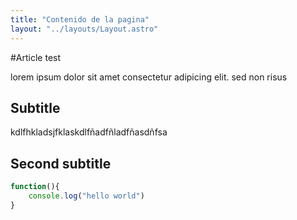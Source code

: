 ```yaml
---
title: "Contenido de la pagina"
layout: "../layouts/Layout.astro"
---
```


#Article test

lorem ipsum dolor sit amet consectetur adipicing elit. sed non risus

## Subtitle

kdlfhkladsjfklaskdlfñadfñladfñasdñfsa

## Second subtitle

```javascript
function(){
    console.log("hello world")
}
```
